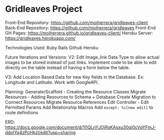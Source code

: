 # Gridleaves Project
Front-End Repository: https://github.com/moiherrera/gridleaves-client
Back-End Repository: https://github.com/moiherrera/gridleaves
Front-End GH Pages: https://moiherrera.github.io/gridleaves-client/
Heroku Server: https://gridleaves.herokuapp.com/

Technologies Used:
Ruby
Rails
Github
Heroku

Future Iterations and Versions:
V2: Edit Image_link Data Type to allow actual images to be stored instead of just links.
Implement code to be able to edit directly on the table instead of having a form below the table.

V3: Add Location Based Data for new Key fields in the Database. Ex: Longitude and Latitude.
Work with GoogleAPI.

Planning:
Generate/Scaffold - Creating the Resource Classes
Migrate Resources - Adding Resources to Schema + Database
Create Migration to Connect Resources
Migrate Resource References
Edit Controller - Edit Permitted Params
Add Relationship Macros
Add `except: %i[new edit]` to route definitions


ERD:
https://docs.google.com/document/d/1I1QLnYJOjRsKAsxu30qi0cVpYFmJ-ddolYq4zPcHkzI/edit?usp=sharing
